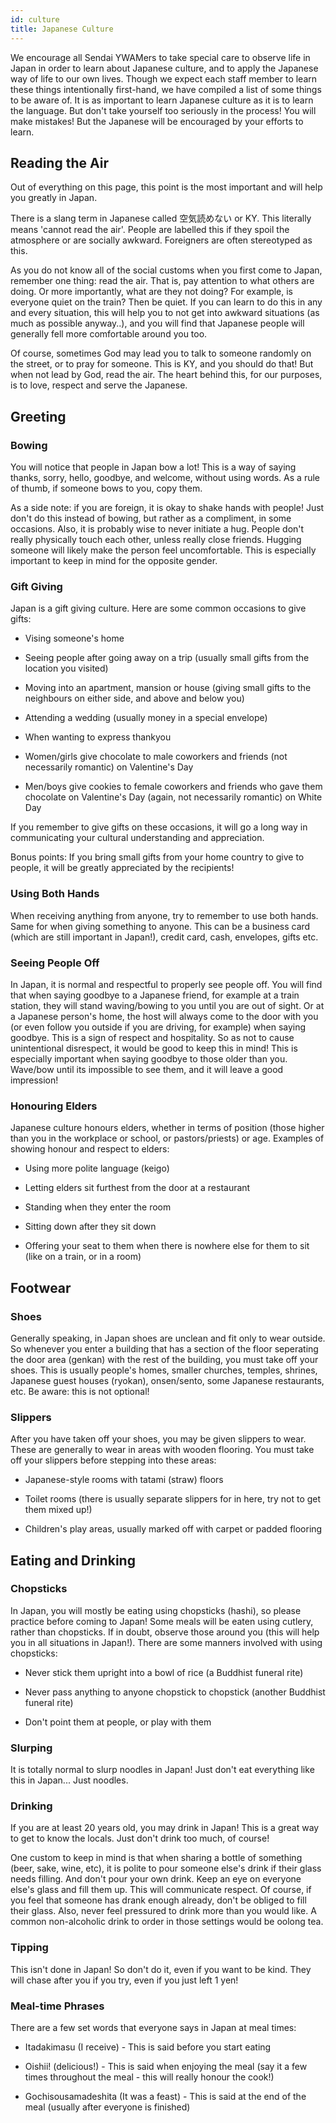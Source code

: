 ```yaml
---
id: culture
title: Japanese Culture
---
```


We encourage all Sendai YWAMers to take special care to observe life in Japan in order to learn about Japanese culture, and to apply the Japanese way of life to our own lives. Though we expect each staff member to learn these things intentionally first-hand, we have compiled a list of some things to be aware of. It is as important to learn Japanese culture as it is to learn the language. But don't take yourself too seriously in the process! You will make mistakes! But the Japanese will be encouraged by your efforts to learn.

## Reading the Air

Out of everything on this page, this point is the most important and will help you greatly in Japan.

There is a slang term in Japanese called 空気読めない or KY. This literally means 'cannot read the air'. People are labelled this if they spoil the atmosphere or are socially awkward. Foreigners are often stereotyped as this.

As you do not know all of the social customs when you first come to Japan, remember one thing: read the air. That is, pay attention to what others are doing. Or more importantly, what are they not doing? For example, is everyone quiet on the train? Then be quiet. If you can learn to do this in any and every situation, this will help you to not get into awkward situations (as much as possible anyway..), and you will find that Japanese people will generally fell more comfortable around you too.

Of course, sometimes God may lead you to talk to someone randomly on the street, or to pray for someone. This is KY, and you should do that! But when not lead by God, read the air. The heart behind this, for our purposes, is to love, respect and serve the Japanese.

## Greeting

### Bowing

You will notice that people in Japan bow a lot! This is a way of saying thanks, sorry, hello, goodbye, and welcome, without using words. As a rule of thumb, if someone bows to you, copy them.

As a side note: if you are foreign, it is okay to shake hands with people! Just don't do this instead of bowing, but rather as a compliment, in some occasions. Also, it is probably wise to never initiate a hug. People don't really physically touch each other, unless really close friends. Hugging someone will likely make the person feel uncomfortable. This is especially important to keep in mind for the opposite gender.

### Gift Giving

Japan is a gift giving culture. Here are some common occasions to give gifts:

* Vising someone's home

* Seeing people after going away on a trip (usually small gifts from the location you visited)

* Moving into an apartment, mansion or house (giving small gifts to the neighbours on either side, and above and below you)

* Attending a wedding (usually money in a special envelope)

* When wanting to express thankyou

* Women/girls give chocolate to male coworkers and friends (not necessarily romantic) on Valentine's Day

* Men/boys give cookies to female coworkers and friends who gave them chocolate on Valentine's Day (again, not necessarily romantic) on White Day

If you remember to give gifts on these occasions, it will go a long way in communicating your cultural understanding and appreciation.

Bonus points: If you bring small gifts from your home country to give to people, it will be greatly appreciated by the recipients!

### Using Both Hands

When receiving anything from anyone, try to remember to use both hands. Same for when giving something to anyone. This can be a business card (which are still important in Japan!), credit card, cash, envelopes, gifts etc.

### Seeing People Off

In Japan, it is normal and respectful to properly see people off. You will find that when saying goodbye to a Japanese friend, for example at a train station, they will stand waving/bowing to you until you are out of sight. Or at a Japanese person's home, the host will always come to the door with you (or even follow you outside if you are driving, for example) when saying goodbye. This is a sign of respect and hospitality. So as not to cause unintentional disrespect, it would be good to keep this in mind! This is especially important when saying goodbye to those older than you. Wave/bow until its impossible to see them, and it will leave a good impression!

### Honouring Elders

Japanese culture honours elders, whether in terms of position (those higher than you in the workplace or school, or pastors/priests) or age. Examples of showing honour and respect to elders:

* Using more polite language (keigo)

* Letting elders sit furthest from the door at a restaurant

* Standing when they enter the room

* Sitting down after they sit down

* Offering your seat to them when there is nowhere else for them to sit (like on a train, or in a room)

## Footwear

### Shoes

Generally speaking, in Japan shoes are unclean and fit only to wear outside. So whenever you enter a building that has a section of the floor seperating the door area (genkan) with the rest of the building, you must take off your shoes. This is usually people's homes, smaller churches, temples, shrines, Japanese guest houses (ryokan), onsen/sento, some Japanese restaurants, etc. Be aware: this is not optional!

### Slippers

After you have taken off your shoes, you may be given slippers to wear. These are generally to wear in areas with wooden flooring. You must take off your slippers before stepping into these areas:

* Japanese-style rooms with tatami (straw) floors

* Toilet rooms (there is usually separate slippers for in here, try not to get them mixed up!)

* Children's play areas, usually marked off with carpet or padded flooring

## Eating and Drinking

### Chopsticks

In Japan, you will mostly be eating using chopsticks (hashi), so please practice before coming to Japan! Some meals will be eaten using cutlery, rather than chopsticks. If in doubt, observe those around you (this will help you in all situations in Japan!). There are some manners involved with using chopsticks:

* Never stick them upright into a bowl of rice (a Buddhist funeral rite)

* Never pass anything to anyone chopstick to chopstick (another Buddhist funeral rite)

* Don't point them at people, or play with them

### Slurping

It is totally normal to slurp noodles in Japan! Just don't eat everything like this in Japan... Just noodles.

### Drinking

If you are at least 20 years old, you may drink in Japan! This is a great way to get to know the locals. Just don't drink too much, of course!

One custom to keep in mind is that when sharing a bottle of something (beer, sake, wine, etc), it is polite to pour someone else's drink if their glass needs filling. And don't pour your own drink. Keep an eye on everyone else's glass and fill them up. This will communicate respect. Of course, if you feel that someone has drank enough already, don't be obliged to fill their glass. Also, never feel pressured to drink more than you would like. A common non-alcoholic drink to order in those settings would be oolong tea.

### Tipping

This isn't done in Japan! So don't do it, even if you want to be kind. They will chase after you if you try, even if you just left 1 yen!

### Meal-time Phrases

There are a few set words that everyone says in Japan at meal times:

* Itadakimasu (I receive) - This is said before you start eating

* Oishii! (delicious!) - This is said when enjoying the meal (say it a few times throughout the meal - this will really honour the cook!)

* Gochisousamadeshita (It was a feast) - This is said at the end of the meal (usually after everyone is finished)
